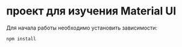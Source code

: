 # проект для изучения Material UI

Для начала работы необходимо установить зависимости:

```
npm install
```
